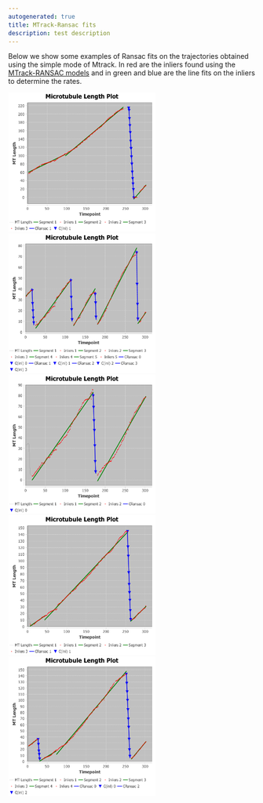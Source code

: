 ```yaml
---
autogenerated: true
title: MTrack-Ransac fits
description: test description
---
```


Below we show some examples of Ransac fits on the trajectories obtained using the simple mode of Mtrack. In red are the inliers found using the [MTrack-RANSAC models](/plugins/mtrack/ransac-models) and in green and blue are the line fits on the inliers to determine the rates.

<img src="/media/ExampleA.png" width="300"/> <img src="/media/ExampleB.png" width="300"/> <img src="/media/ExampleC.png" width="300"/> <img src="/media/ExampleD.png" width="300"/> <img src="/media/ExampleE.png" width="300"/>
